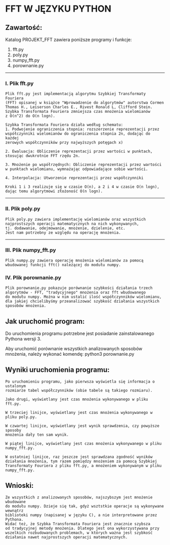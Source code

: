 # FFT W JĘZYKU PYTHON

## Zawartość:

Katalog PROJEKT_FFT zawiera poniższe programy i funkcje:


  1. fft.py
  1. poly.py
  1. numpy_fft.py
  1. porownanie.py


-------------------------------------------------------------------------------
  
### I. Plik fft.py
	Plik fft.py jest implementacją algorytmu Szybkiej Transformaty Fouriera
	(FFT) opisanej w książce "Wprowadzenie do algorytmów" autorstwa	Cormen
	Thomas H., Leiserson Charles E., Rivest Ronald L, Clifford Stein.
	Szybka Transformata Fouriera zmniejsza czas mnożenia wielomianów
	z O(n^2) do O(n logn).

	Szybka Transformata Fouriera działa według schematu:
	1. Podwojenie ograniczenia stopnia: rozszerzenie reprezentacji przez
	współczynniki wielomianów do ograniczenia stopnia 2n, dodając do każdej
	zerowych współczynników przy najwyższych potęgach x)

	2. Ewaluacja: Obliczenie reprezentacji przez wartości w punktach,
	stosując dwukrotnie FFT rzędu 2n.

	3. Mnożenie po współrzędnych: Obliczenie reprezentacji przez wartości
	w punktach wielomianu, wymnażając odpowiadające sobie wartości.

	4. Interpolacja: Utworzenie reprezentacji przez współczynniki

	Kroki 1 i 3 realizuje się w czasie O(n), a 2 i 4 w czasie O(n logn),
	dając temu algorytmowi złożoność O(n logn).

-------------------------------------------------------------------------------

### II. Plik poly.py
	Plik poly.py zawiera implementację wielomianów oraz wszystkich
	najprostszych operacji matematycznych na nich wykonywanych,
	tj. dodawanie, odejmowanie, mnożenie, dzielenie, etc.
	Jest nam potrzebny ze względu na operację mnożenia.

-------------------------------------------------------------------------------

### III. Plik numpy_fft.py
 	Plik numpy.py zawiera operację mnożenia wielomianów za pomocą
	wbudowanej funkcji fft() należącej do modułu numpy.

### IV. Plik porownanie.py 
 	Plik porownanie.py pokazuje porównanie szybkości działania trzech
	algorytmów - FFT, "tradycyjnego" mnożenia oraz fft wbudowanego
	do modułu numpy. Można w nim ustalić ilość współczynników wielomianu,
	dla jakiej chcielibyśmy przeanalizować szybkość działania wszystkich
	sposobów mnożenia.

	

## Jak uruchomić program:

Do uruchomienia programu potrzebne jest posiadanie zainstalowanego Pythona
wersji 3.

Aby uruchomić porównanie wszystkich analizowanych sposobów mnożenia, należy
wykonać komendę:
	python3 porownanie.py

## Wyniki uruchomienia programu:
	Po uruchomieniu programu, jako pierwsza wyświetla się informacja o ustalonym
	rozmiarze tabel współczynników (obie tabele są takiego rozmiaru).

	Jako drugi, wyświetlany jest czas mnożenia wykonywanego w pliku fft.py.

	W trzeciej linijce, wyświetlany jest czas mnożenia wykonywanego w pliku poly.py.

	W czwartej linijce, wyświetlany jest wynik sprawdzenia, czy powyższe sposoby
	mnożenia dały ten sam wynik.

	W piątej linijce, wyświetlany jest czas mnożenia wykonywanego w pliku
	numpy_fft.py.

	W ostatniej linijce, raz jeszcze jest sprawdzana zgodność wyników
	działania mnożenia, tym razem pomiędzy mnożeniem za pomocą Szybkiej
	Transformaty Fouriera z pliku fft.py, a mnożeniem wykonywanym w pliku
	numpy_fft.py.

## Wnioski:

	Ze wszystkich z analizowanych sposobów, najszybszym jest mnożenie wbudowane
	do modułu numpy. Dzieje się tak, gdyż wsztstkie operacje są wykonywane wewnątrz
	biblioteki numpy (napisanej w języku C), a nie interpretowane przez Pythona.
	Widać też, że Szybka Transformata Fouriera jest znacznie szybsza
	od tradycyjnej metody mnożenia. Dlatego jest ona wykorzystywana przy
	wszelkich rozbudowanych problemach, w których ważna jest szybkość
	działania nawet najprostszych operacji matematycznych.
